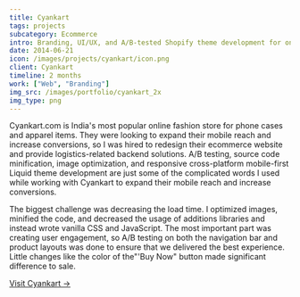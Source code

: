```yaml
---
title: Cyankart
tags: projects
subcategory: Ecommerce
intro: Branding, UI/UX, and A/B-tested Shopify theme development for one of India's most popular online fashion stores.
date: 2014-06-21
icon: /images/projects/cyankart/icon.png
client: Cyankart
timeline: 2 months
work: ["Web", "Branding"]
img_src: /images/portfolio/cyankart_2x
img_type: png
---
```


Cyankart.com is India's most popular online fashion store for phone cases and apparel items. They were looking to expand their mobile reach and increase conversions, so I was hired to redesign their ecommerce website and provide logistics-related backend solutions. A/B testing, source code minification, image optimization, and responsive cross-platform mobile-first Liquid theme development are just some of the complicated words I used while working with Cyankart to expand their mobile reach and increase conversions.

The biggest challenge was decreasing the load time. I optimized images, minified the code, and decreased the usage of additions libraries and instead wrote vanilla CSS and JavaScript. The most important part was creating user engagement, so A/B testing on both the navigation bar and product layouts was done to ensure that we delivered the best experience. Little changes like the color of the"'Buy Now" button made significant difference to sale.

[Visit Cyankart &rarr;](https://www.cyankart.com)

<div class="two-images">
	<div><img alt="" src="/images/projects/cyankart/1.png"></div>
	<div><img alt="" src="/images/projects/cyankart/2.png"></div>
</div>
<div class="image scale"><img alt="" src="/images/projects/cyankart/a.png"></div>
